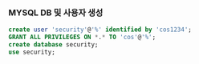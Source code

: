 ### MYSQL DB 및 사용자 생성

```sql
create user 'security'@'%' identified by 'cos1234';
GRANT ALL PRIVILEGES ON *.* TO 'cos'@'%';
create database security;
use security;
```
